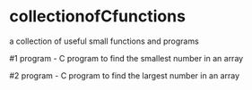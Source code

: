 # collectionofCfunctions
a collection of useful small functions and programs

#1 program - C program to find the smallest number in an array

#2 program - C program to find the largest number in an array
